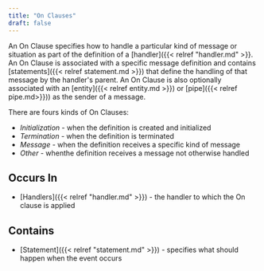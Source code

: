 ```yaml
---
title: "On Clauses"
draft: false
---
```


An On Clause specifies how to handle a particular kind of message or situation
as part of the definition of a [handler]({{< relref "handler.md" >}}. 
An On Clause is associated with a specific message definition and contains 
[statements]({{< relref statement.md >}}) that define the handling of that 
message by the handler's parent. An On Clause is also optionally associated 
with an [entity]({{< relref entity.md >}}) or [pipe]({{< relref pipe.md>}})) 
as the sender of a message.

There are fours kinds of On Clauses:
* _Initialization_ - when the definition is created and initialized
* _Termination_ - when the definition is terminated 
* _Message_ - when the definition receives a specific kind of message
* _Other_ - whenthe definition receives a message not otherwise handled

## Occurs In

* [Handlers]({{< relref "handler.md" >}}) - the handler to which the On 
  clause is applied

## Contains
* [Statement]({{< relref "statement.md" >}}) - specifies what should happen 
  when the event occurs

